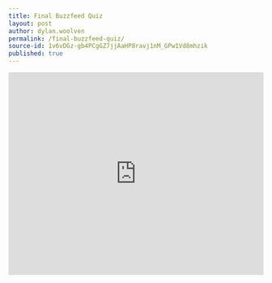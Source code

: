```yaml
---
title: Final Buzzfeed Quiz
layout: post
author: dylan.woolven
permalink: /final-buzzfeed-quiz/
source-id: 1v6vDGz-gb4PCgGZ7jjAaHP8ravj1nM_GPw1Vd8mhzik
published: true
---
```

<iframe height="400px" width="100%" src="https://repl.it/@DylanWoolven/DefinitiveDeficientMatter?lite=true" scrolling="no" frameborder="no" allowtransparency="true" allowfullscreen="true" sandbox="allow-forms allow-pointer-lock allow-popups allow-same-origin allow-scripts allow-modals"></iframe>

